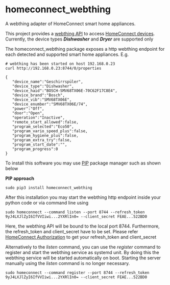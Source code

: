 # homeconnect_webthing
A webthing adapter of HomeConnect smart home appliances.

This project provides a [webthing API](https://iot.mozilla.org/wot/) to access [HomeConnect devices](https://api-docs.home-connect.com/). 
Currently, the device types ***Dishwasher*** and ***Dryer*** are supported only 

The homeconnect_webthing package exposes a http webthing endpoint for each detected and supported smart home appliances. E.g. 
```
# webthing has been started on host 192.168.0.23
curl http://192.168.0.23:8744/0/properties 

{
   "device_name":"Geschirrspüler",
   "device_type":"Dishwasher",
   "device_haid":"BOSCH-SMV68TX06E-70C62F17C8E4",
   "device_brand":"Bosch",
   "device_vib":"SMV68TX06E",
   "device_enumber":"SMV68TX06E/74",
   "power":"Off",
   "door":"Open",
   "operation":"Inactive",
   "remote_start_allowed":false,
   "program_selected":"Eco50",
   "program_vario_speed_plus":false,
   "program_hygiene_plus":false,
   "program_extra_try":false,
   "program_start_date":"",
   "program_progress":0
}
```

To install this software you may use [PIP](https://realpython.com/what-is-pip/) package manager such as shown below

**PIP approach**
```
sudo pip3 install homeconnect_webthing
```

After this installation you may start the webthing http endpoint inside your python code or via command line using
```
sudo homeconnect --command listen --port 8744 --refresh_token 9yJ4LXJlZyI6IfVVIiwi...2YXRlIn0= --client_secret FEAE...522BD0 
```
Here, the webthing API will be bound to the local port 8744. Furthermore, the refresh_token and client_secret have to be set. 
Please refer [HomeConnect Authorization](https://api-docs.home-connect.com/quickstart?#authorization) to get your refresh_token and client_secret

Alternatively to the *listen* command, you can use the *register* command to register and start the webthing service as systemd unit.
By doing this the webthing service will be started automatically on boot. Starting the server manually using the *listen* command is no longer necessary.
```
sudo homeconnect --command register --port 8744 --refresh_token 9yJ4LXJlZyI6IfVVIiwi...2YXRlIn0= --client_secret FEAE...522BD0
```  

